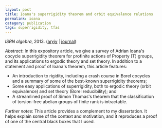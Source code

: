 ```yaml
---
layout: post
title: Ioana's superrigidity theorem and orbit equivalence relations
permalink: ioana
category: publication
tags: superrigidity, tfas
---
```


*ISRN algebra*, 2013. ([ar&chi;iv](http://arxiv.org/abs/1310.2359) \| [journal](http://dx.doi.org/10.1155/2013/387540))<!--more-->

*Abstract*: In this expository article, we give a survey of Adrian Ioana's cocycle superrigidity theorem for profinite actions of Property (T) groups, and its applications to ergodic theory and set theory.  In addition to a statement and proof of Ioana's theorem, this article features:

* An introduction to rigidity, including a crash course in Borel cocycles and a summary of some of the best-known superrigidity theorems;
* Some easy applications of superrigidity, both to ergodic theory (orbit equivalence) and set theory (Borel reducibility); and
* A streamlined proof of Simon Thomas's theorem that the classification of torsion-free abelian groups of finite rank is intractable.

*Further notes*: This article provides a complement to my dissertation.  It helps explain some of the context and motivation, and it reproduces a proof of one of the central black boxes that I used.
